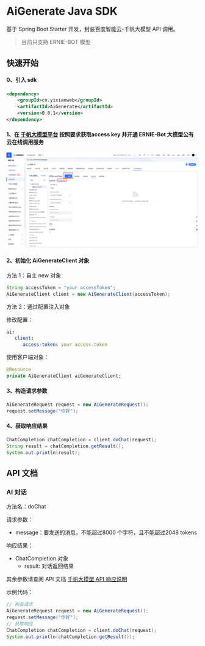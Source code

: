 # AiGenerate Java SDK

基于 Spring Boot Starter 开发，封装百度智能云-千帆大模型 API 调用。

> 目前只支持 ERNIE-BOT 模型

## 快速开始

#### 0、引入 sdk

```xml
<dependency>
    <groupId>cn.yixianweb</groupId>
    <artifactId>AiGenerate</artifactId>
    <version>0.0.1</version>
</dependency>
```

#### 1、在 [千帆大模型平台](https://console.bce.baidu.com/tools/?_=1692863460488#/api?product=AI&project=%E5%8D%83%E5%B8%86%E5%A4%A7%E6%A8%A1%E5%9E%8B%E5%B9%B3%E5%8F%B0&parent=%E9%89%B4%E6%9D%83%E8%AE%A4%E8%AF%81%E6%9C%BA%E5%88%B6&api=oauth/2.0/token&method=post) 按照要求获取access key 并**开通 ERNIE-Bot 大模型公有云在线调用服务**

![](doc/imgs/getKey.png)

#### 2、初始化 AiGenerateClient 对象

方法 1：自主 new 对象

```java
String accessToken = "your accessToken";
AiGenerateClient client = new AiGenerateClient(accessToken);
```

方法 2：通过配置注入对象

修改配置：

```yaml
ai:
   client:
      access-token: your access-token
```

使用客户端对象：

```java
@Resource
private AiGenerateClient aiGenerateClient;
```

#### 3、构造请求参数

```java
AiGenerateRequest request = new AiGenerateRequest();
request.setMessage("你好");
```

#### 4、获取响应结果

```java
ChatCompletion chatCompletion = client.doChat(request);
String result = chatCompletion.getResult();
System.out.println(result);
```


## API 文档

### AI 对话

方法名：doChat

请求参数：

- message：要发送的消息，不能超过8000 个字符，且不能超过2048 tokens

响应结果：

- ChatCompletion 对象
  - result: 对话返回结果

其余参数请查阅 API 文档 [千帆大模型 API 响应说明](https://cloud.baidu.com/doc/WENXINWORKSHOP/s/jlil56u11#%E5%93%8D%E5%BA%94%E8%AF%B4%E6%98%8E)

示例代码：

```java
// 构造请求
AiGenerateRequest request = new AiGenerateRequest();
request.setMessage("你好");
// 获取响应
ChatCompletion chatCompletion = client.doChat(request);
System.out.println(chatCompletion.getResult());
```
